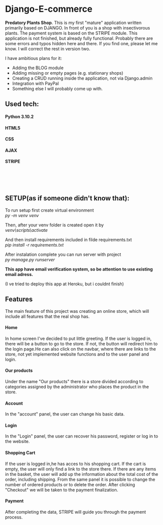 # Django-E-commerce
<b>Predatory Plants Shop</b>. This is my first "mature" application written primarily based on DJANGO. In front of you is a shop with insectivorous plants. The payment system is based on the STRIPE module. This application is not finished, but already fully functional. Probably there are some errors and typos hidden here and there. If you find one, please let me know. I will correct the rest in version two.


I have ambitious plans for it:


- Adding the BLOG module
- Adding missing or empty pages (e.g. stationary shops)
- Creating a CRUD running inside the application, not via Django.admin
- Integration with PayPal
- Something else I will probably come up with.

 

<h2>Used tech:</h2>
<h4>Python 3.10.2</h4>
<h4> HTML5</h4>
<h4> CSS</h4>
<h4> AJAX</h4>
<h4> STRIPE</h4>

<br><br><br>


<h2>SETUP(as if someone didn't know that):</h2>


To run setup first create virtual environment<br>
  <i>py -m venv venv</i>


Then, after your venv folder is created open it by<br>
  <i>venv\scripts\activate</i>


And then install requirements included in filde requirements.txt<br>
  <i>pip install -r requirements.txt</i>


After instalation complete you can run server with project<br>
  <i>py manage.py runserver</i>
  
  

 <b>This app have email verification system, so be attention to use existing email adress.</b>

(I ve tried to deploy this app at Heroku, but i couldnt finish)

<h2> Features</h2>

The main feature of this project was creating an online store, which will include all features that the real shop has.

<h4>Home</h4>

In home screen I've decided to put little greeting. If the user is logged in, there will be a button to go to the store. If not, the button will redirect him to the login page.He can also click on the navbar, where there are links to the store, not yet implemented website functions and to the user panel and login.

<h4>Our products</h4>

Under the name "Our products" there is a store divided according to categories assigned by the administrator who places the product in the store.

<h4>Account</h4>

In the "account" panel, the user can change his basic data.

<h4>Login</h4>

In the "Login" panel, the user can recover his password, register or log in to the website.

<h4>Shopping Cart</h4>

If the user is logged in,he has acces to his shopping cart. If the cart is empty, the user will only find a link to the store there. If there are any items in the basket, the user will add up the information about the total cost of the order, including shipping. From the same panel it is possible to change the number of ordered products or to delete the order. After clicking "Checkout" we will be taken to the payment finalization.

<h4>Payment</h4>

After completing the data, STRIPE will guide you through the payment process.
